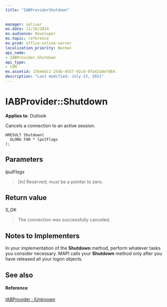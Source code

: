 ```yaml
---
title: "IABProviderShutdown"
 
 
manager: soliver
ms.date: 11/16/2014
ms.audience: Developer
ms.topic: reference
ms.prod: office-online-server
localization_priority: Normal
api_name:
- IABProvider.Shutdown
api_type:
- COM
ms.assetid: 1fbe6dc1-254b-4557-92c8-9fa42a8efd64
description: "Last modified: July 23, 2011"
---
```


# IABProvider::Shutdown

  
  
**Applies to**: Outlook 
  
Cancels a connection to an active session.
  
```
HRESULT Shutdown(
  ULONG FAR * lpulFlags
);
```

## Parameters

 _lpulFlags_
  
> [In] Reserved; must be a pointer to zero.
    
## Return value

S_OK 
  
> The connection was successfully canceled.
    
## Notes to Implementers

In your implementation of the **Shutdown** method, perform whatever tasks you consider necessary. MAPI calls your **Shutdown** method only after you have released all your logon objects. 
  
## See also

#### Reference

[IABProvider : IUnknown](iabprovideriunknown.md)

